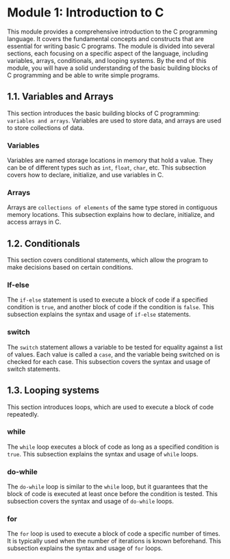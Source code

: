 # Module 1: Introduction to C

This module provides a comprehensive introduction to the C programming language. It covers the fundamental concepts and constructs that are essential for writing basic C programs. The module is divided into several sections, each focusing on a specific aspect of the language, including variables, arrays, conditionals, and looping systems. By the end of this module, you will have a solid understanding of the basic building blocks of C programming and be able to write simple programs.

## 1.1. Variables and Arrays
This section introduces the basic building blocks of C programming: `variables and arrays`. Variables are used to store data, and arrays are used to store collections of data.

### Variables
Variables are named storage locations in memory that hold a value. They can be of different types such as `int`, `float`, `char`, etc. This subsection covers how to declare, initialize, and use variables in C.

### Arrays
Arrays are `collections of elements` of the same type stored in contiguous memory locations. This subsection explains how to declare, initialize, and access arrays in C.

## 1.2. Conditionals
This section covers conditional statements, which allow the program to make decisions based on certain conditions.

### If-else
The `if-else` statement is used to execute a block of code if a specified condition is `true`, and another block of code if the condition is `false`. This subsection explains the syntax and usage of `if-else` statements.

### switch
The `switch` statement allows a variable to be tested for equality against a list of values. Each value is called a `case`, and the variable being switched on is checked for each case. This subsection covers the syntax and usage of switch statements.

## 1.3. Looping systems
This section introduces loops, which are used to execute a block of code repeatedly.

### while
The `while` loop executes a block of code as long as a specified condition is `true`. This subsection explains the syntax and usage of `while` loops.

### do-while
The `do-while` loop is similar to the `while` loop, but it guarantees that the block of code is executed at least once before the condition is tested. This subsection covers the syntax and usage of `do-while` loops.

### for
The `for` loop is used to execute a block of code a specific number of times. It is typically used when the number of iterations is known beforehand. This subsection explains the syntax and usage of `for` loops.